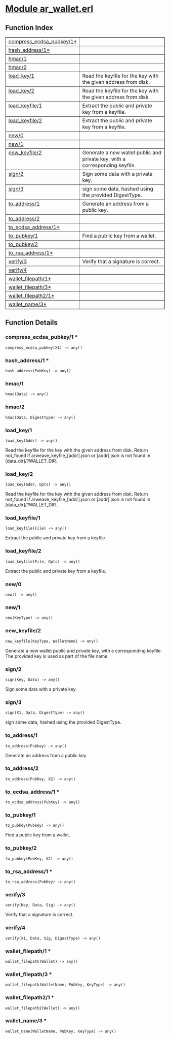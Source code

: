 # [Module ar_wallet.erl](https://github.com/permaweb/HyperBEAM/blob/main/src/ar_wallet.erl)




<a name="index"></a>

## Function Index ##


<table width="100%" border="1" cellspacing="0" cellpadding="2" summary="function index"><tr><td valign="top"><a href="#compress_ecdsa_pubkey-1">compress_ecdsa_pubkey/1*</a></td><td></td></tr><tr><td valign="top"><a href="#hash_address-1">hash_address/1*</a></td><td></td></tr><tr><td valign="top"><a href="#hmac-1">hmac/1</a></td><td></td></tr><tr><td valign="top"><a href="#hmac-2">hmac/2</a></td><td></td></tr><tr><td valign="top"><a href="#load_key-1">load_key/1</a></td><td>Read the keyfile for the key with the given address from disk.</td></tr><tr><td valign="top"><a href="#load_key-2">load_key/2</a></td><td>Read the keyfile for the key with the given address from disk.</td></tr><tr><td valign="top"><a href="#load_keyfile-1">load_keyfile/1</a></td><td>Extract the public and private key from a keyfile.</td></tr><tr><td valign="top"><a href="#load_keyfile-2">load_keyfile/2</a></td><td>Extract the public and private key from a keyfile.</td></tr><tr><td valign="top"><a href="#new-0">new/0</a></td><td></td></tr><tr><td valign="top"><a href="#new-1">new/1</a></td><td></td></tr><tr><td valign="top"><a href="#new_keyfile-2">new_keyfile/2</a></td><td>Generate a new wallet public and private key, with a corresponding keyfile.</td></tr><tr><td valign="top"><a href="#sign-2">sign/2</a></td><td>Sign some data with a private key.</td></tr><tr><td valign="top"><a href="#sign-3">sign/3</a></td><td>sign some data, hashed using the provided DigestType.</td></tr><tr><td valign="top"><a href="#to_address-1">to_address/1</a></td><td>Generate an address from a public key.</td></tr><tr><td valign="top"><a href="#to_address-2">to_address/2</a></td><td></td></tr><tr><td valign="top"><a href="#to_ecdsa_address-1">to_ecdsa_address/1*</a></td><td></td></tr><tr><td valign="top"><a href="#to_pubkey-1">to_pubkey/1</a></td><td>Find a public key from a wallet.</td></tr><tr><td valign="top"><a href="#to_pubkey-2">to_pubkey/2</a></td><td></td></tr><tr><td valign="top"><a href="#to_rsa_address-1">to_rsa_address/1*</a></td><td></td></tr><tr><td valign="top"><a href="#verify-3">verify/3</a></td><td>Verify that a signature is correct.</td></tr><tr><td valign="top"><a href="#verify-4">verify/4</a></td><td></td></tr><tr><td valign="top"><a href="#wallet_filepath-1">wallet_filepath/1*</a></td><td></td></tr><tr><td valign="top"><a href="#wallet_filepath-3">wallet_filepath/3*</a></td><td></td></tr><tr><td valign="top"><a href="#wallet_filepath2-1">wallet_filepath2/1*</a></td><td></td></tr><tr><td valign="top"><a href="#wallet_name-3">wallet_name/3*</a></td><td></td></tr></table>


<a name="functions"></a>

## Function Details ##

<a name="compress_ecdsa_pubkey-1"></a>

### compress_ecdsa_pubkey/1 * ###

`compress_ecdsa_pubkey(X1) -> any()`

<a name="hash_address-1"></a>

### hash_address/1 * ###

`hash_address(PubKey) -> any()`

<a name="hmac-1"></a>

### hmac/1 ###

`hmac(Data) -> any()`

<a name="hmac-2"></a>

### hmac/2 ###

`hmac(Data, DigestType) -> any()`

<a name="load_key-1"></a>

### load_key/1 ###

`load_key(Addr) -> any()`

Read the keyfile for the key with the given address from disk.
Return not_found if arweave_keyfile_[addr].json or [addr].json is not found
in [data_dir]/?WALLET_DIR.

<a name="load_key-2"></a>

### load_key/2 ###

`load_key(Addr, Opts) -> any()`

Read the keyfile for the key with the given address from disk.
Return not_found if arweave_keyfile_[addr].json or [addr].json is not found
in [data_dir]/?WALLET_DIR.

<a name="load_keyfile-1"></a>

### load_keyfile/1 ###

`load_keyfile(File) -> any()`

Extract the public and private key from a keyfile.

<a name="load_keyfile-2"></a>

### load_keyfile/2 ###

`load_keyfile(File, Opts) -> any()`

Extract the public and private key from a keyfile.

<a name="new-0"></a>

### new/0 ###

`new() -> any()`

<a name="new-1"></a>

### new/1 ###

`new(KeyType) -> any()`

<a name="new_keyfile-2"></a>

### new_keyfile/2 ###

`new_keyfile(KeyType, WalletName) -> any()`

Generate a new wallet public and private key, with a corresponding keyfile.
The provided key is used as part of the file name.

<a name="sign-2"></a>

### sign/2 ###

`sign(Key, Data) -> any()`

Sign some data with a private key.

<a name="sign-3"></a>

### sign/3 ###

`sign(X1, Data, DigestType) -> any()`

sign some data, hashed using the provided DigestType.

<a name="to_address-1"></a>

### to_address/1 ###

`to_address(Pubkey) -> any()`

Generate an address from a public key.

<a name="to_address-2"></a>

### to_address/2 ###

`to_address(PubKey, X2) -> any()`

<a name="to_ecdsa_address-1"></a>

### to_ecdsa_address/1 * ###

`to_ecdsa_address(PubKey) -> any()`

<a name="to_pubkey-1"></a>

### to_pubkey/1 ###

`to_pubkey(Pubkey) -> any()`

Find a public key from a wallet.

<a name="to_pubkey-2"></a>

### to_pubkey/2 ###

`to_pubkey(PubKey, X2) -> any()`

<a name="to_rsa_address-1"></a>

### to_rsa_address/1 * ###

`to_rsa_address(PubKey) -> any()`

<a name="verify-3"></a>

### verify/3 ###

`verify(Key, Data, Sig) -> any()`

Verify that a signature is correct.

<a name="verify-4"></a>

### verify/4 ###

`verify(X1, Data, Sig, DigestType) -> any()`

<a name="wallet_filepath-1"></a>

### wallet_filepath/1 * ###

`wallet_filepath(Wallet) -> any()`

<a name="wallet_filepath-3"></a>

### wallet_filepath/3 * ###

`wallet_filepath(WalletName, PubKey, KeyType) -> any()`

<a name="wallet_filepath2-1"></a>

### wallet_filepath2/1 * ###

`wallet_filepath2(Wallet) -> any()`

<a name="wallet_name-3"></a>

### wallet_name/3 * ###

`wallet_name(WalletName, PubKey, KeyType) -> any()`

